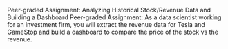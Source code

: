 Peer-graded Assignment: Analyzing Historical Stock/Revenue Data and Building a Dashboard
Peer-graded Assignment: As a data scientist working for an investment firm, you will extract the revenue data for Tesla and GameStop and build a dashboard to compare the price of the stock vs the revenue.
